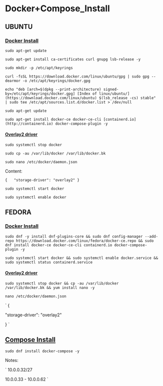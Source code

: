 # Docker+Compose_Install

## UBUNTU

### [Docker Install](https://docs.docker.com/engine/install/ubuntu/)

``` shell
sudo apt-get update
```

``` shell
sudo apt-get install ca-certificates curl gnupg lsb-release -y
```

``` shell
sudo mkdir -p /etc/apt/keyrings
```

``` shell
curl -fsSL https://download.docker.com/linux/ubuntu/gpg | sudo gpg --dearmor -o /etc/apt/keyrings/docker.gpg
```

``` shell
echo "deb [arch=$(dpkg --print-architecture) signed-by=/etc/apt/keyrings/docker.gpg] [Index of linux/ubuntu/](https://download.docker.com/linux/ubuntu) $(lsb_release -cs) stable" | sudo tee /etc/apt/sources.list.d/docker.list > /dev/null
```

``` shell
sudo apt-get update
```

``` shell
sudo apt-get install docker-ce docker-ce-cli [containerd.io](http://containerd.io) docker-compose-plugin -y
```



#### [Overlay2 driver](https://docs.docker.com/storage/storagedriver/overlayfs-driver/)

``` shell
sudo systemctl stop docker
```

``` shel
sudo cp -au /var/lib/docker /var/lib/docker.bk
```

``` shell
sudo nano /etc/docker/daemon.json
```

Content:

` {   "storage-driver": "overlay2" } `

``` shell
sudo systemctl start docker
```

``` shell
sudo systemctl enable docker
```



## FEDORA

### [Docker Install](https://docs.docker.com/engine/install/fedora/)

```shell
sudo dnf -y install dnf-plugins-core && sudo dnf config-manager --add-repo https://download.docker.com/linux/fedora/docker-ce.repo && sudo dnf install docker-ce docker-ce-cli containerd.io docker-compose-plugin -y
```

```shell
sudo systemctl start docker && sudo systemctl enable docker.service && sudo systemctl status containerd.service
```



#### [Overlay2 driver](https://docs.docker.com/storage/storagedriver/overlayfs-driver/)

``` shell
sudo systemctl stop docker && cp -au /var/lib/docker /var/lib/docker.bk && yum install nano -y
```

``` shell
nano /etc/docker/daemon.json
```

` {

"storage-driver": "overlay2"

} `



## [Compose Install](https://developer.fedoraproject.org/tools/docker/compose.html)

``` shell
sudo dnf install docker-compose -y
```

Notes:

` 10.0.0.32/27

10.0.0.33 - 10.0.0.62 `
